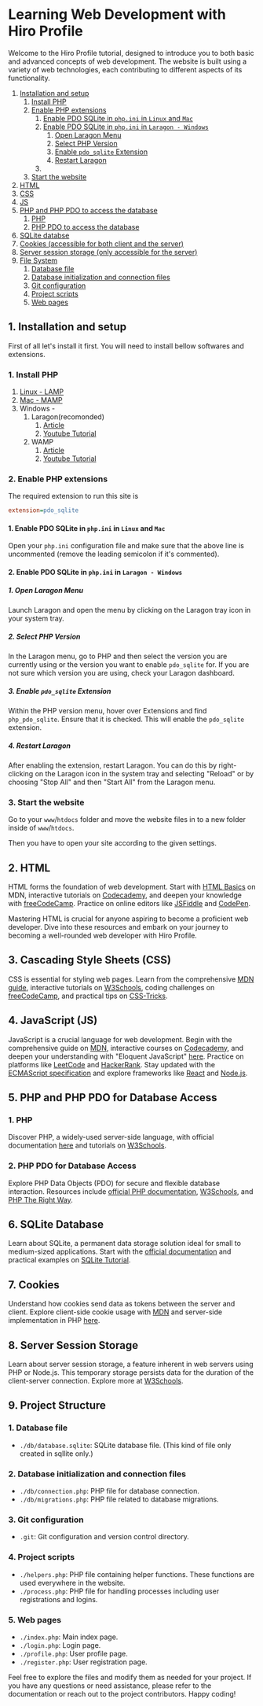 # Learning Web Development with Hiro Profile

Welcome to the Hiro Profile tutorial, designed to introduce you to both basic and advanced concepts of web development. The website is built using a variety of web technologies, each contributing to different aspects of its functionality.

1. [Installation and setup](#installation-and-setup)
   1. [Install PHP](#1-install-php)
   2. [Enable PHP extensions](#2-enable-php-extensions)
      1. [Enable PDO SQLite in `php.ini` in `Linux` and `Mac`](#1-enable-pdo-sqlite-in-phpini-in-linux-and-mac)
      2. [Enable PDO SQLite in `php.ini` in `Laragon - Windows`](#2-enable-pdo-sqlite-in-phpini-in-laragon---windows)
         1. [Open Laragon Menu](#1-open-laragon-menu)
         2. [Select PHP Version](#2-select-php-version)
         3. [Enable `pdo_sqlite` Extension](#3-enable-pdo_sqlite-extension)
         4. [Restart Laragon](#4-restart-laragon)
      3. 
   3. [Start the website](#3-start-the-website)
2. [HTML](#1-html)
3. [CSS](#2-cascading-style-sheets-css)
4. [JS](#3-javascript-js)
5. [PHP and PHP PDO to access the database](#2-php-pdo-for-database-access)
   1. [PHP](#1-php)
   2. [PHP PDO to access the database](#2-php-pdo-for-database-access)
6. [SQLite databse](#5-sqlite-database)
7. [Cookies (accessible for both client and the server)](#6-cookies)
8. [Server session storage (only accessible for the server)](#7-server-session-storage)
9. [File System](#8-project-structure)
   1. [Database file](#1-database-file)
   2. [Database initialization and connection files](#2-database-initialization-and-connection-files)
   3. [Git configuration](#3-git-configuration)
   4. [Project scripts](#4-project-scripts)
   5. [Web pages](#5-web-pages)

## 1. Installation and setup

First of all let's install it first. You will need to install bellow softwares and extensions.

### 1. Install PHP

1. [Linux - LAMP](https://www.digitalocean.com/community/tutorials/how-to-install-linux-apache-mysql-php-lamp-stack-on-ubuntu-22-04)
2. [Mac - MAMP](https://documentation.mamp.info/en/MAMP-Mac/Installation/)
3. Windows - 
   1. Laragon(recomonded) 
      1. [Article](https://www.nexcess.net/help/laragon/)
      2. [Youtube Tutorial](https://youtu.be/IvcEGATf7dU)
   2. WAMP
      1. [Article](https://blog.templatetoaster.com/how-to-install-wamp/)
      2. [Youtube Tutorial](https://www.youtube.com/watch?v=7gMplrbDZJs)

### 2. Enable PHP extensions

The required extension to run this site is

```ini
extension=pdo_sqlite
```

#### 1. Enable PDO SQLite in `php.ini` in `Linux` and `Mac`

Open your `php.ini` configuration file and make sure that the above line is uncommented (remove the leading semicolon if it's commented).

#### 2. Enable PDO SQLite in `php.ini` in `Laragon - Windows`

##### 1. Open Laragon Menu

Launch Laragon and open the menu by clicking on the Laragon tray icon in your system tray.

##### 2. Select PHP Version

In the Laragon menu, go to PHP and then select the version you are currently using or the version you want to enable `pdo_sqlite` for. If you are not sure which version you are using, check your Laragon dashboard.

##### 3. Enable `pdo_sqlite` Extension

Within the PHP version menu, hover over Extensions and find `php_pdo_sqlite`. Ensure that it is checked. This will enable the `pdo_sqlite` extension.

##### 4. Restart Laragon

After enabling the extension, restart Laragon. You can do this by right-clicking on the Laragon icon in the system tray and selecting "Reload" or by choosing "Stop All" and then "Start All" from the Laragon menu.

### 3. Start the website

Go to your `www`/`htdocs` folder and move the website files in to a new folder inside of `www`/`htdocs`.

Then you have to open your site according to the given settings.

## 2. HTML

HTML forms the foundation of web development. Start with [HTML Basics](https://developer.mozilla.org/en-US/docs/Learn/HTML/Introduction_to_HTML) on MDN, interactive tutorials on [Codecademy](https://www.codecademy.com/learn/learn-html), and deepen your knowledge with [freeCodeCamp](https://www.freecodecamp.org/learn/). Practice on online editors like [JSFiddle](https://jsfiddle.net/) and [CodePen](https://codepen.io/).

Mastering HTML is crucial for anyone aspiring to become a proficient web developer. Dive into these resources and embark on your journey to becoming a well-rounded web developer with Hiro Profile.

## 3. Cascading Style Sheets (CSS)

CSS is essential for styling web pages. Learn from the comprehensive [MDN guide](https://developer.mozilla.org/en-US/docs/Web/CSS), interactive tutorials on [W3Schools](https://www.w3schools.com/css/), coding challenges on [freeCodeCamp](https://www.freecodecamp.org/), and practical tips on [CSS-Tricks](https://css-tricks.com/).

## 4. JavaScript (JS)

JavaScript is a crucial language for web development. Begin with the comprehensive guide on [MDN](https://developer.mozilla.org/en-US/docs/Web/JavaScript/Guide), interactive courses on [Codecademy](https://www.codecademy.com/learn/introduction-to-javascript), and deepen your understanding with "Eloquent JavaScript" [here](https://eloquentjavascript.net/). Practice on platforms like [LeetCode](https://leetcode.com/) and [HackerRank](https://www.hackerrank.com/domains/tutorials/10-days-of-javascript). Stay updated with the [ECMAScript specification](https://www.ecma-international.org/ecma-262/) and explore frameworks like [React](https://reactjs.org/) and [Node.js](https://nodejs.org/).

## 5. PHP and PHP PDO for Database Access

### 1. PHP

Discover PHP, a widely-used server-side language, with official documentation [here](https://www.php.net) and tutorials on [W3Schools](https://www.w3schools.com/php/default.asp).

### 2. PHP PDO for Database Access

Explore PHP Data Objects (PDO) for secure and flexible database interaction. Resources include [official PHP documentation](https://www.php.net/manual/en/book.pdo.php), [W3Schools](https://www.w3schools.com/php/php_mysql_pdo.asp), and [PHP The Right Way](https://phptherightway.com/#pdo_extension).

## 6. SQLite Database

Learn about SQLite, a permanent data storage solution ideal for small to medium-sized applications. Start with the [official documentation](https://www.sqlite.org/docs.html) and practical examples on [SQLite Tutorial](https://www.sqlitetutorial.net/).

## 7. Cookies

Understand how cookies send data as tokens between the server and client. Explore client-side cookie usage with [MDN](https://developer.mozilla.org/en-US/docs/Web/HTTP/Cookies) and server-side implementation in PHP [here](https://www.php.net/manual/en/features.cookies.php).

## 8. Server Session Storage

Learn about server session storage, a feature inherent in web servers using PHP or Node.js. This temporary storage persists data for the duration of the client-server connection. Explore more at [W3Schools](https://www.w3schools.com/php/php_sessions.asp).

## 9. Project Structure

### 1. Database file

- `./db/database.sqlite`: SQLite database file. (This kind of file only created in sqllite only.)

### 2. Database initialization and connection files

- `./db/connection.php`: PHP file for database connection.
- `./db/migrations.php`: PHP file related to database migrations.

### 3. Git configuration

- `.git`: Git configuration and version control directory.

### 4. Project scripts

- `./helpers.php`: PHP file containing helper functions. These functions are used everywhere in the website.
- `./process.php`: PHP file for handling processes including user registrations and logins.

### 5. Web pages

- `./index.php`: Main index page.
- `./login.php`: Login page.
- `./profile.php`: User profile page.
- `./register.php`: User registration page.

Feel free to explore the files and modify them as needed for your project. If you have any questions or need assistance, please refer to the documentation or reach out to the project contributors. Happy coding!